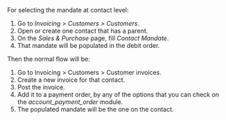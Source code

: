 For selecting the mandate at contact level:

1.  Go to *Invoicing \> Customers \> Customers*.
2.  Open or create one contact that has a parent.
3.  On the *Sales & Purchase* page, fill *Contact Mandate*.
4.  That mandate will be populated in the debit order.

Then the normal flow will be:

1.  Go to Invoicing \> Customers \> Customer invoices.
2.  Create a new invoice for that contact.
3.  Post the invoice.
4.  Add it to a payment order, by any of the options that you can check
    on the *account_payment_order* module.
5.  The populated mandate will be the one on the contact.
